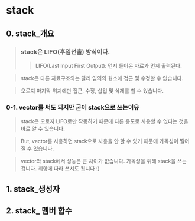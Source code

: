 # stack

## 0. stack_개요
>### stack은 LIFO(후입선출) 방식이다.
>> LIFO(Last Input First Output): 먼저 들어온 자료가 먼저 출력된다.



>  stack은 다른 자료구조와는 달리 임의의 원소에 접근 및 수정할 수 없습니다.

> 오로지 마지막 위치에만 접근, 수정, 삽입 및 삭제를 할 수 있습니다.

### 0-1. vector를 써도 되지만 굳이 stack으로 쓰는이유
> stack은 오로지 LIFO로만 작동하기 때문에 다른 용도로 사용할 수 없다는 것을 바로 알 수 있습니다.

>But, vector를 사용하면 stack으로 사용을 안 할 수 있기 때문에 가독성이 떨어질 수 있습니다. 

> vector와 stack에서 성능은 큰 차이가 없습니다. 가독성을 위해 stack을 쓰는 겁니다. 
취향에 따라 쓰셔도 됩니다 :)

## 1. stack_생성자

## 2. stack_ 멤버 함수